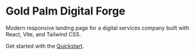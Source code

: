 # Gold Palm Digital Forge

Modern responsive landing page for a digital services company built with React, Vite, and Tailwind CSS.

Get started with the [Quickstart](guide/quickstart.md).
